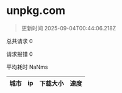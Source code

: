 
  # unpkg.com

  > 更新时间 2025-09-04T00:44:06.218Z
  
  总共请求 0

  请求报错 0

  平均耗时 NaNms

|城市|ip|下载大小|速度|
|-----|----------|---|---|

  